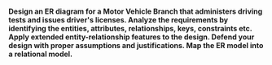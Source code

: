 #### Design an ER diagram for a Motor Vehicle Branch that administers driving tests and issues driver's licenses. Analyze the requirements by identifying the entities, attributes, relationships, keys, constraints etc. Apply extended entity-relationship features to the design. Defend your design with proper assumptions and justifications. Map the ER model into a relational model.

